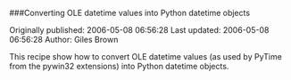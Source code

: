 ###Converting OLE datetime values into Python datetime objects

Originally published: 2006-05-08 06:56:28
Last updated: 2006-05-08 06:56:28
Author: Giles Brown

This recipe show how to convert OLE datetime values (as used by PyTime from the pywin32 extensions) into Python datetime objects.